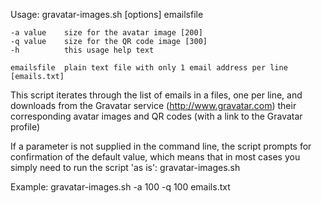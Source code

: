 Usage: gravatar-images.sh [options] emailsfile

    -a value    size for the avatar image [200]
    -q value    size for the QR code image [300]
    -h          this usage help text
    
    emailsfile  plain text file with only 1 email address per line [emails.txt]

This script iterates through the list of emails in a files, one per line, and
downloads from the Gravatar service (http://www.gravatar.com) their 
corresponding avatar images and QR codes (with a link to the Gravatar profile)

If a parameter is not supplied in the command line, the script prompts for 
confirmation of the default value, which means that in most cases you simply 
need to run the script 'as is':
    gravatar-images.sh

Example:
    gravatar-images.sh -a 100 -q 100 emails.txt
